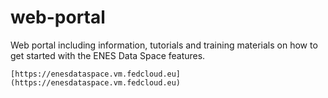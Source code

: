 # web-portal
Web portal including information, tutorials and training materials on how to get started with the ENES Data Space features.

```
[https://enesdataspace.vm.fedcloud.eu](https://enesdataspace.vm.fedcloud.eu)
```
